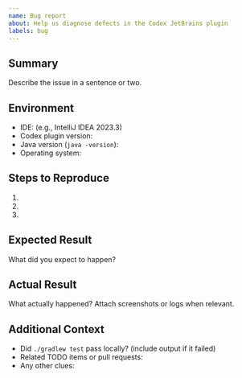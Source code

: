 ```yaml
---
name: Bug report
about: Help us diagnose defects in the Codex JetBrains plugin
labels: bug
---
```


## Summary
Describe the issue in a sentence or two.

## Environment
- IDE: (e.g., IntelliJ IDEA 2023.3)
- Codex plugin version:
- Java version (`java -version`):
- Operating system:

## Steps to Reproduce
1. 
2. 
3. 

## Expected Result
What did you expect to happen?

## Actual Result
What actually happened? Attach screenshots or logs when relevant.

## Additional Context
- Did `./gradlew test` pass locally? (include output if it failed)
- Related TODO items or pull requests:
- Any other clues:
